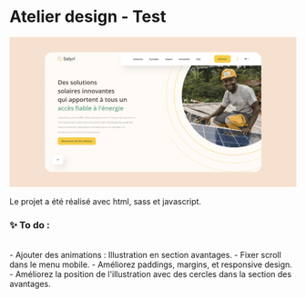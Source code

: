 # Atelier design - Test

![Design preview ](./assets/atelier-design-test-preview.png)

Le projet a été réalisé avec html, sass et javascript.

<h3> ✨ To do : </h3>
<br>
- Ajouter des animations : Illustration en section avantages.
- Fixer scroll dans le menu mobile.
- Améliorez paddings, margins, et responsive design.
- Améliorez la position de l'illustration avec des cercles dans la section des avantages.




